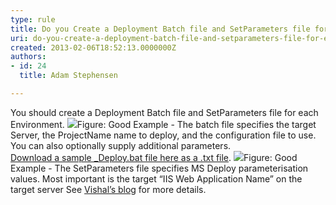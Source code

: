 ```yaml
---
type: rule
title: Do you Create a Deployment Batch file and SetParameters file for each Environment?
uri: do-you-create-a-deployment-batch-file-and-setparameters-file-for-each-environment
created: 2013-02-06T18:52:13.0000000Z
authors:
- id: 24
  title: Adam Stephensen

---
```


 
You should create a Deployment Batch file and SetParameters file for each Environment.
 ![](/TFS/Rules-to-Better-Continuous-Deployment/PublishingImages/setparameters.jpg)Figure: Good Example - The batch file specifies the target Server, the ProjectName name to deploy, and the configuration file to use. You can also optionally supply additional parameters. <br>      [Download a sample \_Deploy.bat file here as a .txt file](/TFS/Rules-to-Better-Continuous-Deployment/Documents/DeployBat.txt). ![](/TFS/Rules-to-Better-Continuous-Deployment/PublishingImages/batchfile.jpg)Figure: Good Example - The SetParameters file specifies MS Deploy parameterisation values.  Most important is the target “IIS Web Application Name” on the target server
See [Vishal’s blog](http&#58;//vishaljoshi.blogspot.com.au/2010/07/web-deploy-parameterization-in-action.html) for more details. 
